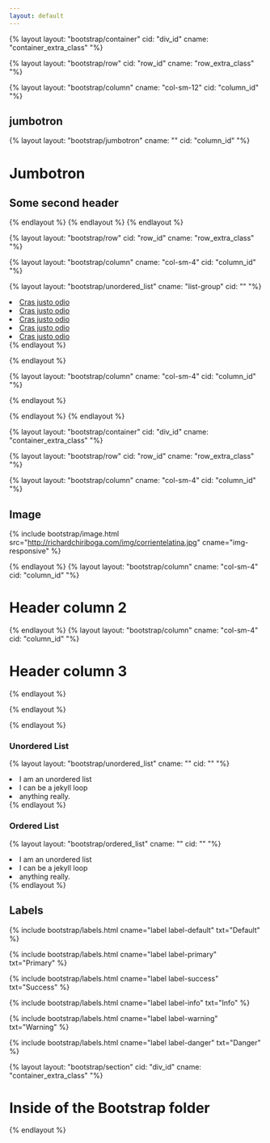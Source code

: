 ```yaml
---
layout: default
---
```



<!--- container -->
{% layout layout: "bootstrap/container" cid: "div_id" cname: "container_extra_class" "%}


<!--- row -->
{% layout layout: "bootstrap/row" cid: "row_id" cname: "row_extra_class" "%}
<!--- column -->
{% layout layout: "bootstrap/column" cname: "col-sm-12" cid: "column_id"  "%}
## jumbotron
{% layout layout: "bootstrap/jumbotron" cname: "" cid: "column_id"  "%}
# Jumbotron
## Some second header
{% endlayout %} <!--- End of jumbotron -->
{% endlayout %} <!--- End of column -->
{% endlayout %} <!--- End of row -->



<!--- row -->
{% layout layout: "bootstrap/row" cid: "row_id" cname: "row_extra_class" "%}
<!--- column -->
{% layout layout: "bootstrap/column" cname: "col-sm-4" cid: "column_id"  "%}
<!--- navigation -->
{% layout layout: "bootstrap/unordered_list" cname: "list-group" cid: ""  "%}
<li class="list-group-item"><a href="#">Cras justo odio</a></li>
<li class="list-group-item"><a href="#">Cras justo odio</a></li>
<li class="list-group-item"><a href="#">Cras justo odio</a></li>
<li class="list-group-item"><a href="#">Cras justo odio</a></li>
<li class="list-group-item"><a href="#">Cras justo odio</a></li>
{% endlayout %}<!--- End of nav -->

{% endlayout %} <!--- End of column -->

<!--- column -->
{% layout layout: "bootstrap/column" cname: "col-sm-4" cid: "column_id"  "%}

{% endlayout %} <!--- End of column -->


{% endlayout %} <!--- End of row -->
{% endlayout %} <!--- End of container -->




{% layout layout: "bootstrap/container" cid: "div_id" cname: "container_extra_class" "%}


{% layout layout: "bootstrap/row" cid: "row_id" cname: "row_extra_class" "%}

{% layout layout: "bootstrap/column" cname: "col-sm-4" cid: "column_id"  "%}


## Image
{% include bootstrap/image.html src="http://richardchiriboga.com/img/corrientelatina.jpg" cname="img-responsive" %}


{% endlayout %}
{% layout layout: "bootstrap/column" cname: "col-sm-4" cid: "column_id"  "%}
# Header column 2
{% endlayout %}
{% layout layout: "bootstrap/column" cname: "col-sm-4" cid: "column_id"  "%}
# Header column 3
{% endlayout %}

{% endlayout %}

{% endlayout %}





### Unordered List
{% layout layout: "bootstrap/unordered_list" cname: "" cid: ""  "%}
<li>I am an unordered list</li>
<li>I can be a jekyll loop</li>
<li>anything really.</li>
{% endlayout %}


### Ordered List
{% layout layout: "bootstrap/ordered_list" cname: "" cid: ""  "%}
<li>I am an unordered list</li>
<li>I can be a jekyll loop</li>
<li>anything really.</li>
{% endlayout %}


## Labels
{% include bootstrap/labels.html cname="label label-default" txt="Default"  %}

{% include bootstrap/labels.html cname="label label-primary" txt="Primary"  %}

{% include bootstrap/labels.html cname="label label-success" txt="Success"  %}

{% include bootstrap/labels.html cname="label label-info" txt="Info"  %}

{% include bootstrap/labels.html cname="label label-warning" txt="Warning"  %}

{% include bootstrap/labels.html cname="label label-danger" txt="Danger"  %}





{% layout layout: "bootstrap/section" cid: "div_id" cname: "container_extra_class" "%}
# Inside of the Bootstrap folder
{% endlayout %}
